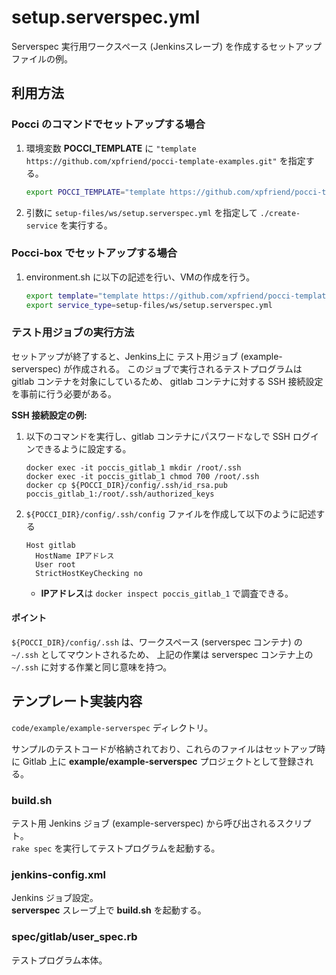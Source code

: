 setup.serverspec.yml
====================
Serverspec 実行用ワークスペース (Jenkinsスレーブ) を作成するセットアップファイルの例。

利用方法
--------
### Pocci のコマンドでセットアップする場合
1.  環境変数 **POCCI_TEMPLATE** に
    `"template https://github.com/xpfriend/pocci-template-examples.git"` を指定する。

    ```bash
    export POCCI_TEMPLATE="template https://github.com/xpfriend/pocci-template-examples.git"
    ```

1.  引数に `setup-files/ws/setup.serverspec.yml` を指定して `./create-service`
    を実行する。

### Pocci-box でセットアップする場合
1.  environment.sh に以下の記述を行い、VMの作成を行う。
    ```bash
    export template="template https://github.com/xpfriend/pocci-template-examples.git"
    export service_type=setup-files/ws/setup.serverspec.yml
    ```

### テスト用ジョブの実行方法
セットアップが終了すると、Jenkins上に テスト用ジョブ (example-serverspec) が作成される。
このジョブで実行されるテストプログラムは gitlab コンテナを対象にしているため、
gitlab コンテナに対する SSH 接続設定を事前に行う必要がある。

**SSH 接続設定の例:**

1.  以下のコマンドを実行し、gitlab コンテナにパスワードなしで SSH ログインできるように設定する。

    ```
    docker exec -it poccis_gitlab_1 mkdir /root/.ssh
    docker exec -it poccis_gitlab_1 chmod 700 /root/.ssh
    docker cp ${POCCI_DIR}/config/.ssh/id_rsa.pub poccis_gitlab_1:/root/.ssh/authorized_keys
    ```

1.  `${POCCI_DIR}/config/.ssh/config` ファイルを作成して以下のように記述する

    ```
    Host gitlab
      HostName IPアドレス
      User root
      StrictHostKeyChecking no
    ```

    *   **IPアドレス**は `docker inspect poccis_gitlab_1` で調査できる。

#### ポイント
`${POCCI_DIR}/config/.ssh` は、ワークスペース (serverspec コンテナ)
の `~/.ssh` としてマウントされるため、
上記の作業は serverspec コンテナ上の `~/.ssh` に対する作業と同じ意味を持つ。


テンプレート実装内容
--------------------
`code/example/example-serverspec` ディレクトリ。

サンプルのテストコードが格納されており、これらのファイルはセットアップ時に
Gitlab 上に **example/example-serverspec** プロジェクトとして登録される。

### build.sh
テスト用 Jenkins ジョブ (example-serverspec) から呼び出されるスクリプト。  
`rake spec` を実行してテストプログラムを起動する。

### jenkins-config.xml
Jenkins ジョブ設定。  
**serverspec** スレーブ上で **build.sh** を起動する。

### spec/gitlab/user_spec.rb
テストプログラム本体。
